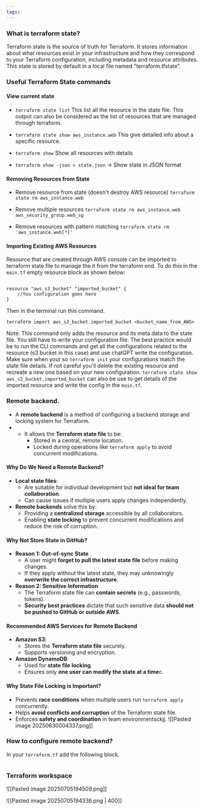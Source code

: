 ```yaml
---
tags:
---
```

### What is terraform state?
Terraform state is the source of truth for Terraform. It stores information about what resources exist in your infrastructure and how they correspond to your Terraform configuration, including metadata and resource attributes. This state is stored by default in a local file named "terraform.tfstate".

### Useful Terraform State commands

#### View current state

- `terraform state list` This list all the resource in the state file. This output can also be considered as the list of resources that are managed through terraform.

- `terraform state show aws_instance.web` This give detailed info about a specific resource.

- `terraform show`  Show all resources with details
- `terraform show -json > state.json` -> Show state in JSON format

#### Removing Resources from State

- Remove resource from state (doesn't destroy AWS resource)
`terraform state rm aws_instance.web`

- Remove multiple resources
`terraform state rm aws_instance.web aws_security_group.web_sg`

- Remove resources with pattern matching
`terraform state rm 'aws_instance.web[*]'`


#### Importing Existing AWS Resources

Resource that are created through AWS console can be imported to terraform state file to manage the it from the terraform end. To do this in the `main.tf` empty resource block as shown below:
```hcl

resource "aws_s3_bucket" "imported_bucket" {
	//You configuration goes here
}
```
Then in the terminal run this command.

`terraform import aws_s3_bucket.imported_bucket <bucket_name_from_AWS>`

Note: This command only adds the resource and its meta data to the state file. You still have to write your configuration file. The best practice would be to run the CLI commands and get all the configurations related to the resource (s3 bucket in this case) and use chatGPT write the configuration. Make sure when your so `terraform init` your configurations match the state file details. If not careful you'll delete the existing resource and recreate a new one based on your new configuration.
`terraform state show aws_s3_bucket.imported_bucket` can also be use to get details of the imported resource and write the config in the `main.tf`.

### Remote backend.
- A **remote backend** is a method of configuring a backend storage and locking system for Terraform.
- - It allows the **Terraform state file** to be:
    - Stored in a central, remote location.
    - Locked during operations like `terraform apply` to avoid concurrent modifications.
#### Why Do We Need a Remote Backend?
- **Local state files**:
    - Are suitable for individual development but **not ideal for team collaboration**.
    - Can cause issues if multiple users apply changes independently.
- **Remote backends** solve this by:
    - Providing a **centralized storage** accessible by all collaborators.
    - Enabling **state locking** to prevent concurrent modifications and reduce the risk of corruption.

#### Why Not Store State in GitHub?
- **Reason 1: Out-of-sync State**
    - A user might **forget to pull the latest state file** before making changes.
    - If they apply without the latest state, they may unknowingly **overwrite the correct infrastructure**.
-  **Reason 2: Sensitive Information**
    - The Terraform state file can **contain secrets** (e.g., passwords, tokens).
    - **Security best practices** dictate that such sensitive data **should not be pushed to GitHub or outside AWS**.
#### Recommended AWS Services for Remote Backend

-  **Amazon S3**:
    - Stores the **Terraform state file** securely.
    - Supports versioning and encryption.
- **Amazon DynamoDB**:
    - Used for **state file locking**.
    - Ensures only **one user can modify the state at a time**c.

#### **Why State File Locking is Important**?

- Prevents **race conditions** when multiple users run `terraform apply` concurrently.
- Helps **avoid conflicts and corruption** of the Terraform state file.
- Enforces **safety and coordination** in team environmentsckjj.
![[Pasted image 20250630004337.png]]

### How to configure remote backend?
In your `terraform.tf` add the following block.
```

```


### Terraform workspace
![[Pasted image 20250705194509.png]]

![[Pasted image 20250705194336.png | 400]]


